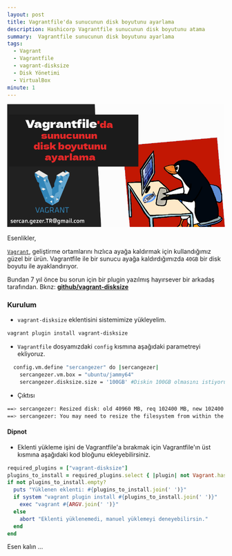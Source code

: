 ```yaml
---
layout: post
title: Vagrantfile'da sunucunun disk boyutunu ayarlama
description: Hashicorp Vagrantfile sunucunun disk boyutunu atama
summary:  Vagrantfile sunucunun disk boyutunu ayarlama
tags: 
  - Vagrant
  - Vagrantfile
  - vagrant-disksize
  - Disk Yönetimi
  - VirtualBox
minute: 1
---
```




![](../images/2023/20231219-vagrantfile-da-sunucunun-disk-boyutunu-ayarlama.png)

Esenlikler,

[`Vagrant`](https://www.vagrantup.com/), geliştirme ortamlarını hızlıca ayağa kaldırmak için kullandığımız güzel bir ürün. Vagrantfile ile bir sunucu ayağa kaldırdığımızda `40GB` bir disk boyutu ile ayaklandırıyor.

Bundan 7 yıl önce bu sorun için bir plugin yazılmış hayırsever bir arkadaş tarafından. Bknz: [**github/vagrant-disksize**](https://github.com/sprotheroe/vagrant-disksize) 

### Kurulum

* `vagrant-disksize` eklentisini sistemimize yükleyelim.

```bash
vagrant plugin install vagrant-disksize
```

* `Vagrantfile` dosyamızdaki `config` kısmına aşağıdaki parametreyi ekliyoruz.

```bash
  config.vm.define "sercangezer" do |sercangezer|
    sercangezer.vm.box = "ubuntu/jammy64"
    sercangezer.disksize.size = '100GB' #Diskin 100GB olmasını istiyoruz.
```

* Çıktısı

```bash
==> sercangezer: Resized disk: old 40960 MB, req 102400 MB, new 102400 MB
==> sercangezer: You may need to resize the filesystem from within the guest.
```

#### Dipnot

* Eklenti yükleme işini de Vagrantfile'a bırakmak için Vagrantfile'ın üst kısmına aşağıdaki kod bloğunu ekleyebilirsiniz.

```ruby
required_plugins = ["vagrant-disksize"]
plugins_to_install = required_plugins.select { |plugin| not Vagrant.has_plugin? plugin }
if not plugins_to_install.empty?
  puts "Yüklenen eklenti: #{plugins_to_install.join(' ')}"
  if system "vagrant plugin install #{plugins_to_install.join(' ')}"
    exec "vagrant #{ARGV.join(' ')}"
  else
    abort "Eklenti yüklenemedi, manuel yüklemeyi deneyebilirsin."
  end
end
```

Esen kalın ...